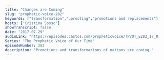 ```yaml
---
title: "Changes are Coming"
slug: "prophetic-voice-282"
keywords: ["transformation","uprooting","promotions and replacements"]
hosts: ["Cristina Sosso"]
showTranscript: false
date: "2017-07-29"
audioLink: "https://episodes.castos.com/propheticvoice/TPVOT_E282_17_07_29-30_Changes_are_Coming.mp3"
Series: "The Prophetic Voice of Our Time"
episodeNumber: 282
description: "Promotions and transformations of nations are coming."
---
```

